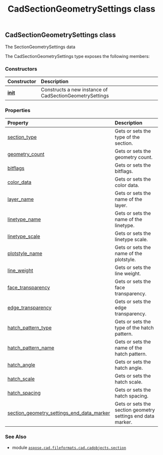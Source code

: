 ﻿---
title: CadSectionGeometrySettings class
second_title: Aspose.CAD for Python via .NET API References
description: 
type: docs
weight: 10
url: /aspose.cad.fileformats.cad.cadobjects.section/cadsectiongeometrysettings/
is_root: false
---

## CadSectionGeometrySettings class

The SectionGeometrySettings data



The CadSectionGeometrySettings type exposes the following members:

### Constructors
| Constructor | Description |
| :- | :- |
| [__init__](/cad/python-net/aspose.cad.fileformats.cad.cadobjects.section/cadsectiongeometrysettings/__init__/#) | Constructs a new instance of CadSectionGeometrySettings |


### Properties
| Property | Description |
| :- | :- |
| [section_type](/cad/python-net/aspose.cad.fileformats.cad.cadobjects.section/cadsectiongeometrysettings/section_type) | Gets or sets the type of the section. |
| [geometry_count](/cad/python-net/aspose.cad.fileformats.cad.cadobjects.section/cadsectiongeometrysettings/geometry_count) | Gets or sets the geometry count. |
| [bitflags](/cad/python-net/aspose.cad.fileformats.cad.cadobjects.section/cadsectiongeometrysettings/bitflags) | Gets or sets the bitflags. |
| [color_data](/cad/python-net/aspose.cad.fileformats.cad.cadobjects.section/cadsectiongeometrysettings/color_data) | Gets or sets the color data. |
| [layer_name](/cad/python-net/aspose.cad.fileformats.cad.cadobjects.section/cadsectiongeometrysettings/layer_name) | Gets or sets the name of the layer. |
| [linetype_name](/cad/python-net/aspose.cad.fileformats.cad.cadobjects.section/cadsectiongeometrysettings/linetype_name) | Gets or sets the name of the linetype. |
| [linetype_scale](/cad/python-net/aspose.cad.fileformats.cad.cadobjects.section/cadsectiongeometrysettings/linetype_scale) | Gets or sets the linetype scale. |
| [plotstyle_name](/cad/python-net/aspose.cad.fileformats.cad.cadobjects.section/cadsectiongeometrysettings/plotstyle_name) | Gets or sets the name of the plotstyle. |
| [line_weight](/cad/python-net/aspose.cad.fileformats.cad.cadobjects.section/cadsectiongeometrysettings/line_weight) | Gets or sets the line weight. |
| [face_transparency](/cad/python-net/aspose.cad.fileformats.cad.cadobjects.section/cadsectiongeometrysettings/face_transparency) | Gets or sets the face transparency. |
| [edge_transparency](/cad/python-net/aspose.cad.fileformats.cad.cadobjects.section/cadsectiongeometrysettings/edge_transparency) | Gets or sets the edge transparency. |
| [hatch_pattern_type](/cad/python-net/aspose.cad.fileformats.cad.cadobjects.section/cadsectiongeometrysettings/hatch_pattern_type) | Gets or sets the type of the hatch pattern. |
| [hatch_pattern_name](/cad/python-net/aspose.cad.fileformats.cad.cadobjects.section/cadsectiongeometrysettings/hatch_pattern_name) | Gets or sets the name of the hatch pattern. |
| [hatch_angle](/cad/python-net/aspose.cad.fileformats.cad.cadobjects.section/cadsectiongeometrysettings/hatch_angle) | Gets or sets the hatch angle. |
| [hatch_scale](/cad/python-net/aspose.cad.fileformats.cad.cadobjects.section/cadsectiongeometrysettings/hatch_scale) | Gets or sets the hatch scale. |
| [hatch_spacing](/cad/python-net/aspose.cad.fileformats.cad.cadobjects.section/cadsectiongeometrysettings/hatch_spacing) | Gets or sets the hatch spacing. |
| [section_geometry_settings_end_data_marker](/cad/python-net/aspose.cad.fileformats.cad.cadobjects.section/cadsectiongeometrysettings/section_geometry_settings_end_data_marker) | Gets or sets the section geometry settings end data marker. |



### See Also
* module [`aspose.cad.fileformats.cad.cadobjects.section`](..)
